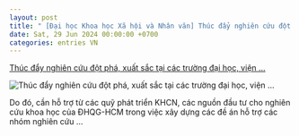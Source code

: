 ```yaml
---
layout: post
title: " [Đại học Khoa học Xã hội và Nhân văn] Thúc đẩy nghiên cứu đột phá, xuất sắc tại các trường đại học, viện ..."
date: Sat, 29 Jun 2024 00:00:00 +0700
categories: entries VN
---
```

[Thúc đẩy nghiên cứu đột phá, xuất sắc tại các trường đại học, viện ...](https://vnuhcm.edu.vn/tin-tuc_32343364/thuc-day-nghien-cuu-dot-pha-xuat-sac-tai-cac-truong-dai-hoc-vien-nghien-cuu-o-tp-hcm/363033393364.html)

![Thúc đẩy nghiên cứu đột phá, xuất sắc tại các trường đại học, viện ...](https://static.vnuhcm.edu.vn/images/20240628/db76f3d492ca58b3be21bda8728fbb48.JPG)

Do đó, cần hỗ trợ từ các quỹ phát triển KHCN, các nguồn đầu tư cho nghiên cứu khoa học của ĐHQG-HCM trong việc xây dựng các đề án hỗ trợ các nhóm nghiên cứu ...

